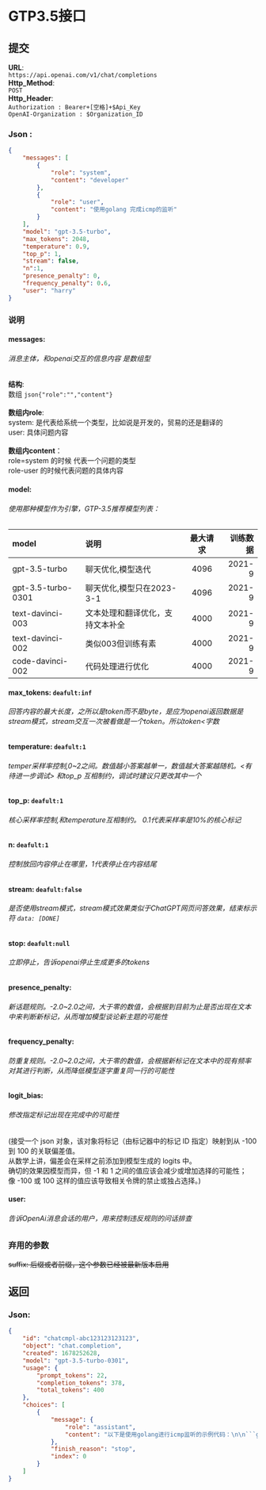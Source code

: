 # GTP3.5接口

## 提交
**URL**:\
`https://api.openai.com/v1/chat/completions` \
**Http_Method**: \
`POST` \
**Http_Header**: \
`Authorization : Bearer+[空格]+$Api_Key` \
`OpenAI-Organization : $Organization_ID`
### Json :
```json
{
    "messages": [
        {
            "role": "system",
            "content": "developer"
        },
        {
            "role": "user",
            "content": "使用golang 完成icmp的监听"
        }
    ],
    "model": "gpt-3.5-turbo",
    "max_tokens": 2048,
    "temperature": 0.9,
    "top_p": 1, 
    "stream": false,
    "n":1,
    "presence_penalty": 0,
    "frequency_penalty": 0.6,
    "user": "harry"
}
```
### 说明
#### messages: 
###### 消息主体，和openai交互的信息内容 是数组型
**结构**: \
数组 `json{"role":"","content"}` \
\
**数组内role**: \
system: 是代表给系统一个类型，比如说是开发的，贸易的还是翻译的 \
user: 具体问题内容 \
\
**数组内content**： \
role=system 的时候 代表一个问题的类型 \
role-user 的时候代表问题的具体内容

#### model:
###### 使用那种模型作为引擎，GTP-3.5推荐模型列表：
| model              | 说明                | 最大请求 |   训练数据 |
|:-------------------|:------------------|:----:|-------:|
| gpt-3.5-turbo      | 聊天优化,模型迭代         | 4096 | 2021-9 |
| gpt-3.5-turbo-0301 | 聊天优化,模型只在2023-3-1 | 4096 | 2021-9 |
| text-davinci-003   | 文本处理和翻译优化，支持文本补全  | 4000 | 2021-9 |
| text-davinci-002   | 类似003但训练有素        | 4000 | 2021-9 |
| code-davinci-002   | 代码处理进行优化          | 4000 | 2021-9 |

#### max_tokens: `deafult:inf`
###### 回答内容的最大长度，之所以是token而不是byte，是应为openai返回数据是stream模式，stream交互一次被看做是一个token。所以token<字数
#### temperature: `deafult:1`
###### temper采样率控制,0~2之间。数值越小答案越单一，数值越大答案越随机。<有待进一步调试> 和top_p 互相制约，调试时建议只更改其中一个
#### top_p: `deafult:1`
###### 核心采样率控制,和temperature互相制约。 0.1代表采样率是10%的核心标记
#### n: `deafult:1`
###### 控制放回内容停止在哪里，1代表停止在内容结尾
#### stream: `deafult:false`
###### 是否使用stream模式，stream模式效果类似于ChatGPT网页问答效果，结束标示符 `data: [DONE]`
#### stop: `deafult:null`
###### 立即停止，告诉openai停止生成更多的tokens
#### presence_penalty:
###### 新话题规则。-2.0~2.0之间，大于零的数值，会根据到目前为止是否出现在文本中来判断新标记，从而增加模型谈论新主题的可能性
#### frequency_penalty:
###### 防重复规则。-2.0~2.0之间，大于零的数值，会根据新标记在文本中的现有频率对其进行判断，从而降低模型逐字重复同一行的可能性
#### logit_bias:
###### 修改指定标记出现在完成中的可能性
(接受一个 json 对象，该对象将标记（由标记器中的标记 ID 指定）映射到从 -100 到 100 的关联偏差值。\
从数学上讲，偏差会在采样之前添加到模型生成的 logits 中。\
确切的效果因模型而异，但 -1 和 1 之间的值应该会减少或增加选择的可能性；\
像 -100 或 100 这样的值应该导致相关令牌的禁止或独占选择。)
#### user:
###### 告诉OpenAi消息会话的用户，用来控制违反规则的问话排查

### 弃用的参数
~~suffix: 后缀或者前缀，这个参数已经被最新版本启用~~

## 返回
### Json:
```json
{
    "id": "chatcmpl-abc123123123123",
    "object": "chat.completion",
    "created": 1678252628,
    "model": "gpt-3.5-turbo-0301",
    "usage": {
        "prompt_tokens": 22,
        "completion_tokens": 378,
        "total_tokens": 400
    },
    "choices": [
        {
            "message": {
                "role": "assistant",
                "content": "以下是使用golang进行icmp监听的示例代码：\n\n```go\npackage main\n\nimport (\n    \"fmt\"\n    \"golang.org/x/net/icmp\"\n    \"golang.org/x/net/ipv4\"\n    \"log\"\n)\n\nfunc main() {\n    conn, err := icmp.ListenPacket(\"ip4:icmp\", \"0.0.0.0\")\n    if err != nil {\n        log.Fatal(err)\n    }\n    defer conn.Close()\n\n    buf := make([]byte, 1024)\n    for {\n        n, addr, err := conn.ReadFrom(buf)\n        if err != nil {\n            log.Fatal(err)\n        }\n        msg, err := icmp.ParseMessage(1, buf[:n])\n        if err != nil {\n            log.Fatal(err)\n        }\n\n        switch msg.Type {\n\t\tcase ipv4.ICMPTypeEcho:\n\t\t\tlog.Printf(\"Received ICMP echo request from %v: %s\\n\", addr.String(), string(msg.Body))\n\t\t\t// 创建ICMP回应消息\n\t\t\techoReplyMsg := icmp.Message{\n\t\t\t\tType: ipv4.ICMPTypeEchoReply,\n\t\t\t\tCode: 0,\n\t\t\t\tBody: &icmp.Echo{\n\t\t\t\t\tID:   msg.Body.(*icmp.Echo).ID,\n\t\t\t\t\tSeq:  msg.Body.(*icmp.Echo).Seq,\n\t\t\t\t\tData: []byte(\"pong\"),\n\t\t\t\t},\n\t\t\t}\n\t\t\techoReplyBytes, _ := echoReplyMsg.Marshal(nil)\n\t\t\tconn.WriteTo(echoReplyBytes, addr)\n\n\t        default:\n\t            log.Printf(\"Received %+v from %v\\n\", msg, addr.String())\n\t        }\n\t    }\n}\n```\n\n运行后，程序将等待来自任何IP地址的ICMP消息，并在接收到ICMP echo请求时发送一个ICMP Echo Reply消息作为回应。"
            },
            "finish_reason": "stop",
            "index": 0
        }
    ]
}
```